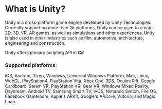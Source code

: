 # What is Unity?

Unity is a cross-platform game engine developed by Unity Technologies. Currently supporting more than 25 platforms, Unity can be used to create 2D, 3D, VR, AR games, as well as simulations and other experiences. Unity is also used in other industries such as film, automotive, architecture, engineering and construction.

Unity offers primary scripting API in **C#**

### Supported platforms:
iOS, Android, Tizen, Windows, Universal Windows Platform, Mac, Linux, WebGL, PlayStation4, PlayStation Vita, Xbox One, 3DS, Oculus Rift, Google Cardboard, Steam VR, PlayStation VR, Gear VR, Windows Mixed Reality, Daydream, Android TV, Samsung Smart TV, tvOS, Nintendo Switch, Fire OS, Facebook Gameroom, Apple's ARKit, Google's ARCore, Vuforia, and Magic Leap. 






